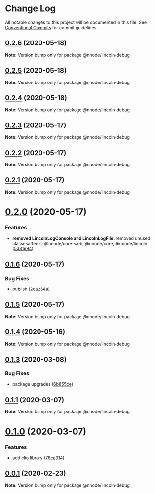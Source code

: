 # Change Log

All notable changes to this project will be documented in this file.
See [Conventional Commits](https://conventionalcommits.org) for commit guidelines.

## [0.2.6](https://github.com/nativecode-dev/nativenode/compare/@nnode/lincoln-debug@0.2.6-next.0...@nnode/lincoln-debug@0.2.6) (2020-05-18)

**Note:** Version bump only for package @nnode/lincoln-debug





## [0.2.5](https://github.com/nativecode-dev/nativenode/compare/@nnode/lincoln-debug@0.2.5-next.0...@nnode/lincoln-debug@0.2.5) (2020-05-18)

**Note:** Version bump only for package @nnode/lincoln-debug





## [0.2.4](https://github.com/nativecode-dev/nativenode/compare/@nnode/lincoln-debug@0.2.4-next.0...@nnode/lincoln-debug@0.2.4) (2020-05-18)

**Note:** Version bump only for package @nnode/lincoln-debug





## [0.2.3](https://github.com/nativecode-dev/nativenode/compare/@nnode/lincoln-debug@0.2.3-next.0...@nnode/lincoln-debug@0.2.3) (2020-05-17)

**Note:** Version bump only for package @nnode/lincoln-debug





## [0.2.2](https://github.com/nativecode-dev/nativenode/compare/@nnode/lincoln-debug@0.2.2-next.1...@nnode/lincoln-debug@0.2.2) (2020-05-17)

**Note:** Version bump only for package @nnode/lincoln-debug





## [0.2.1](https://github.com/nativecode-dev/nativenode/compare/@nnode/lincoln-debug@0.2.1-next.0...@nnode/lincoln-debug@0.2.1) (2020-05-17)

**Note:** Version bump only for package @nnode/lincoln-debug





# [0.2.0](https://github.com/nativecode-dev/nativenode/compare/@nnode/lincoln-debug@0.1.6...@nnode/lincoln-debug@0.2.0) (2020-05-17)


### Features

* **removed LincolnLogConsole and LincolnLogFile:** removed unused classesaffects: @nnode/core-web, @nnode/core, @nnode/lincoln ([5381e94](https://github.com/nativecode-dev/nativenode/commit/5381e946ebd99831c49ff0e0a13d8053b9f16098))





## [0.1.6](https://github.com/nativecode-dev/nativenode/compare/@nnode/lincoln-debug@0.1.6-next.1...@nnode/lincoln-debug@0.1.6) (2020-05-17)


### Bug Fixes

* publish ([2ea234a](https://github.com/nativecode-dev/nativenode/commit/2ea234ab8e3bb12774f5045edeabead414aedfce))





## [0.1.5](https://github.com/nativecode-dev/nativenode/compare/@nnode/lincoln-debug@0.1.4...@nnode/lincoln-debug@0.1.5) (2020-05-17)

**Note:** Version bump only for package @nnode/lincoln-debug





## [0.1.4](https://github.com/nativecode-dev/nativenode/compare/@nnode/lincoln-debug@0.1.4-next.0...@nnode/lincoln-debug@0.1.4) (2020-05-16)

**Note:** Version bump only for package @nnode/lincoln-debug





## [0.1.3](https://github.com/nativecode-dev/nativenode/compare/@nnode/lincoln-debug@0.1.1-next.3...@nnode/lincoln-debug@0.1.3) (2020-03-08)


### Bug Fixes

* package upgrades ([6b855ce](https://github.com/nativecode-dev/nativenode/commit/6b855ce990b9e85ca45354ca3e22f0d73fe4cbc2))





## [0.1.1](https://github.com/nativecode-dev/nativenode/compare/@nnode/lincoln-debug@0.1.0...@nnode/lincoln-debug@0.1.1) (2020-03-07)

**Note:** Version bump only for package @nnode/lincoln-debug





# [0.1.0](https://github.com/nativecode-dev/nativenode/compare/@nnode/lincoln-debug@0.0.1...@nnode/lincoln-debug@0.1.0) (2020-03-07)


### Features

* add clio library ([76ca014](https://github.com/nativecode-dev/nativenode/commit/76ca0144506c760b243363112689c2267a0601e9))





## [0.0.1](https://github.com/nativecode-dev/nativenode/compare/@nnode/lincoln-debug@0.0.1-next.0...@nnode/lincoln-debug@0.0.1) (2020-02-23)

**Note:** Version bump only for package @nnode/lincoln-debug
